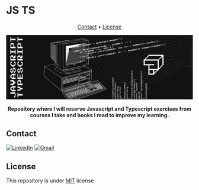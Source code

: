 # JS TS

<div align="center">

[Contact](#contact) • [License](#license)

![Illustration of a vintage computer with a keyboard and a CRT monitor displaying JavaScript and TypeScript code. The code on the screen references the Moment.js library for date and time manipulation. Next to the computer, there is a pixelated logo, possibly representing TypeScript, with a background featuring curved lines on a black canvas. The image blends a retro technology aesthetic with modern programming concepts.](./.github/assets/js-ts.jpeg)

**Repository where I will reserve Javascript and Typescript exercises from courses I take and books I read to improve my learning.**

</div>

## Contact

[![LinkedIn](https://img.shields.io/badge/LinkedIn-white?style=for-the-badge&logo=linkedin&logoColor=black)](https://www.linkedin.com/in/eduardxdc/)
[![Gmail](https://img.shields.io/badge/eduardxdc@proton.me-white?style=for-the-badge&logo=gmail&logoColor=black)](mailto:eduardxdc@proton.me)

## License

This repository is under [MIT](./LICENSE) license
